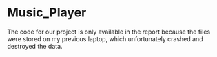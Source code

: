 # Music_Player
The code for our project is only available in the report because the files were stored on my previous laptop, which unfortunately crashed and destroyed the data.
